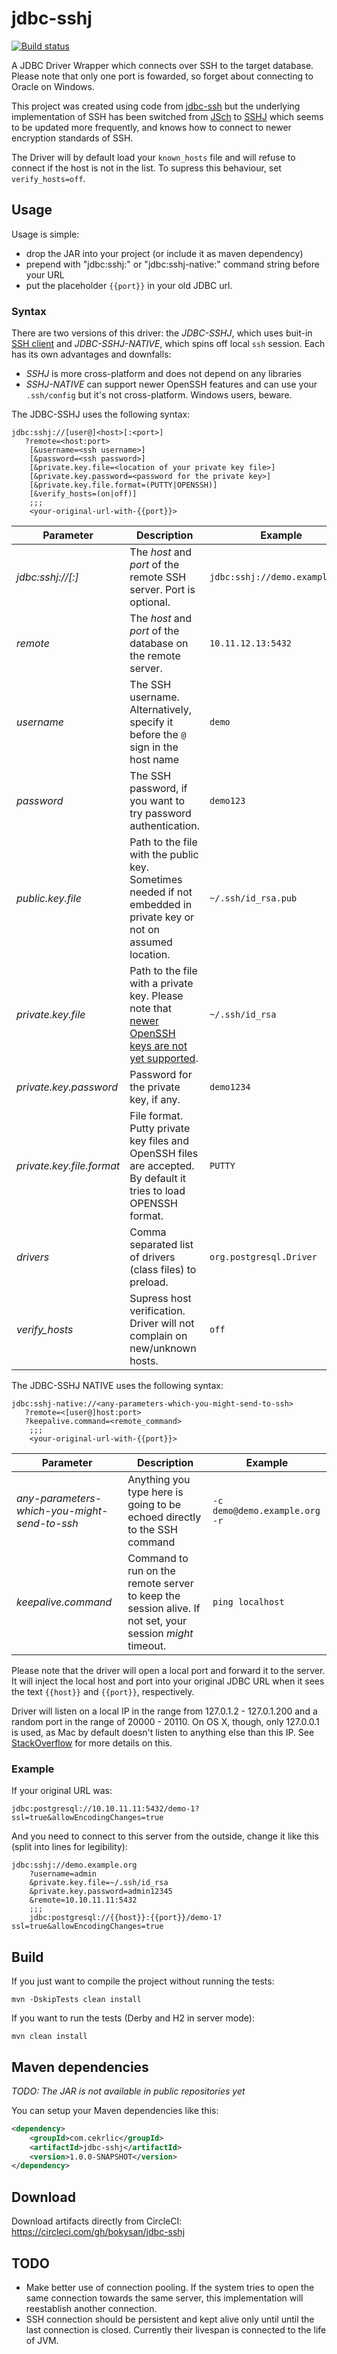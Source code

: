 # jdbc-sshj

[![Build status](https://circleci.com/gh/bokysan/jdbc-sshj.svg?style=shield&circle-token=0d4d10946e3f339feb4c44fd72d85087936ff4db)](https://circleci.com/gh/bokysan/jdbc-sshj)

A JDBC Driver Wrapper which connects over SSH to the target database. Please note that only one port is fowarded,
so forget about connecting to Oracle on Windows.

This project was created using code from [jdbc-ssh](https://github.com/monkeysintown/jdbc-ssh) but the underlying
implementation of SSH has been switched from [JSch](http://www.jcraft.com/jsch/) to 
[SSHJ](https://github.com/hierynomus/sshj) which seems to be updated more frequently, and knows how to connect to 
newer encryption standards of SSH.

The Driver will by default load your `known_hosts` file and will refuse to connect if the host is not in the list.
To supress this behaviour, set `verify_hosts=off`.
 
## Usage
 
Usage is simple:
- drop the JAR into your project (or include it as maven dependency)
- prepend with "jdbc:sshj:" or "jdbc:sshj-native:" command string before your URL
- put the placeholder `{{port}}` in your old JDBC url.

### Syntax

There are two versions of this driver: the *JDBC-SSHJ*, which uses buit-in [SSH client](https://github.com/hierynomus/sshj) and *JDBC-SSHJ-NATIVE*, which
 spins off local `ssh` session. Each has its own advantages and downfalls:
- *SSHJ* is more cross-platform and does not depend on any libraries
- *SSHJ-NATIVE* can support newer OpenSSH features and can use your `.ssh/config` but it's not cross-platform. Windows users, beware.

The JDBC-SSHJ uses the following syntax:
```
jdbc:sshj://[user@]<host>[:<port>]
   ?remote=<host:port>
	[&username=<ssh username>]
	[&password=<ssh password>]
	[&private.key.file=<location of your private key file>]
	[&private.key.password=<password for the private key>]
	[&private.key.file.format=(PUTTY|OPENSSH)]
	[&verify_hosts=(on|off)]
	;;;
	<your-original-url-with-{{port}}>
```

| Parameter | Description | Example |                                                                       
| --- | --- | --- |                         
| *jdbc:sshj://<host>[:<port>]* | The *host* and *port* of the remote SSH server. Port is optional. | `jdbc:sshj://demo.example.org` | 
| *remote* | The *host* and *port* of the database on the remote server. | `10.11.12.13:5432` |
| *username* | The SSH username. Alternatively, specify it before the `@` sign in the host name | `demo` |
| *password*| The SSH password, if you want to try password authentication. | `demo123` |
| *public.key.file* | Path to the file with the public key. Sometimes needed if not embedded in private key or not on assumed location. | `~/.ssh/id_rsa.pub` |
| *private.key.file* | Path to the file with a private key. Please note that [newer OpenSSH keys are not yet supported](https://github.com/hierynomus/sshj/issues/276).  | `~/.ssh/id_rsa` |
| *private.key.password* | Password for the private key, if any. | `demo1234` |
| *private.key.file.format* | File format. Putty private key files and OpenSSH files are accepted. By default it tries to load OPENSSH format. | `PUTTY` | 
| *drivers* | Comma separated list of drivers (class files) to preload. | `org.postgresql.Driver` | 
| *verify_hosts* | Supress host verification. Driver will not complain on new/unknown hosts. | `off` | 


The JDBC-SSHJ NATIVE uses the following syntax:
```
jdbc:sshj-native://<any-parameters-which-you-might-send-to-ssh>
   ?remote=<[user@]host:port>
   ?keepalive.command=<remote_command>
	;;;
	<your-original-url-with-{{port}}>
```
| Parameter | Description | Example |                                                                       
| --- | --- | --- |                         
| *any-parameters-which-you-might-send-to-ssh* | Anything you type here is going to be echoed directly to the SSH command | `-c demo@demo.example.org -r` | 
| *keepalive.command* | Command to run on the remote server to keep the session alive. If not set, your session *might* timeout. | `ping localhost` | 



Please note that the driver will open a local port and forward it to the server. It will inject the local host and port into your original 
JDBC URL when it sees the text `{{host}}` and `{{port}}`, respectively.

Driver will listen on a local IP in the range from 127.0.1.2 - 127.0.1.200 and a random port in the range of 20000 - 20110. On OS X, though,
only 127.0.0.1 is used, as Mac by default doesn't listen to anything else than this IP. See 
[StackOverflow](https://superuser.com/questions/458875/how-do-you-get-loopback-addresses-other-than-127-0-0-1-to-work-on-os-x) for more
details on this.
	

### Example

If your original URL was:
```
jdbc:postgresql://10.10.11.11:5432/demo-1?ssl=true&allowEncodingChanges=true
```

And you need to connect to this server from the outside, change it like this (split into lines for legibility):
```
jdbc:sshj://demo.example.org
	?username=admin
	&private.key.file=~/.ssh/id_rsa
	&private.key.password=admin12345
	&remote=10.10.11.11:5432
	;;;
	jdbc:postgresql://{{host}}:{{port}}/demo-1?ssl=true&allowEncodingChanges=true
```





## Build

If you just want to compile the project without running the tests:

```
mvn -DskipTests clean install
```

If you want to run the tests (Derby and H2 in server mode):

```
mvn clean install
```

## Maven dependencies

*TODO: The JAR is not available in public repositories yet*

You can setup your Maven dependencies like this:

```xml
<dependency>
    <groupId>com.cekrlic</groupId>
    <artifactId>jdbc-sshj</artifactId>
    <version>1.0.0-SNAPSHOT</version>
</dependency>
```

## Download

Download artifacts directly from CircleCI: https://circleci.com/gh/bokysan/jdbc-sshj


## TODO

- Make better use of connection pooling. If the system tries to open the same connection towards the same server, this implementation will reestablish
another connection. 
- SSH connection should be persistent and kept alive only until until the last connection is closed. Currently their livespan is connected to the life of JVM. 
